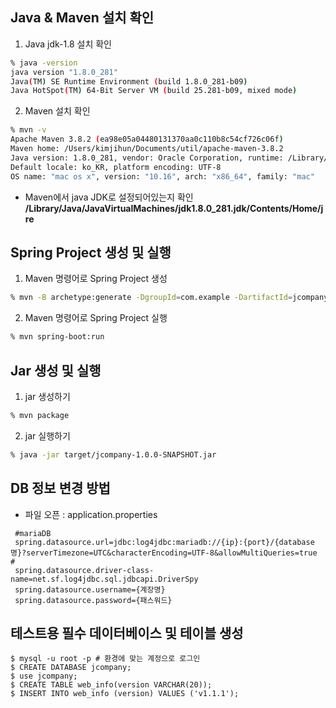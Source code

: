 

## Java & Maven 설치 확인

1. Java jdk-1.8 설치 확인

```sh
% java -version
java version "1.8.0_281"
Java(TM) SE Runtime Environment (build 1.8.0_281-b09)
Java HotSpot(TM) 64-Bit Server VM (build 25.281-b09, mixed mode)
```

2. Maven 설치 확인

```sh
% mvn -v
Apache Maven 3.8.2 (ea98e05a04480131370aa0c110b8c54cf726c06f)
Maven home: /Users/kimjihun/Documents/util/apache-maven-3.8.2
Java version: 1.8.0_281, vendor: Oracle Corporation, runtime: /Library/Java/JavaVirtualMachines/jdk1.8.0_281.jdk/Contents/Home/jre
Default locale: ko_KR, platform encoding: UTF-8
OS name: "mac os x", version: "10.16", arch: "x86_64", family: "mac"
```

* Maven에서 java JDK로 설정되어있는지 확인 <b> /Library/Java/JavaVirtualMachines/jdk1.8.0_281.jdk/Contents/Home/jre</b> 



## Spring Project 생성 및 실행

1. Maven 명령어로 Spring Project 생성

```sh
% mvn -B archetype:generate -DgroupId=com.example -DartifactId=jcompany -Dversion=1.0.0-SNAPSHOT -DarchetypeArtifactId=maven-archetype-quickstart
```

2. Maven 명령어로 Spring Project 실행

```sh
% mvn spring-boot:run
```



## Jar 생성 및 실행

1. jar 생성하기

```sh
% mvn package 
```

2. jar 실행하기

```sh
% java -jar target/jcompany-1.0.0-SNAPSHOT.jar
```


## DB 정보 변경 방법
 * 파일 오픈 : application.properties
 ```
  #mariaDB
  spring.datasource.url=jdbc:log4jdbc:mariadb://{ip}:{port}/{database명}?serverTimezone=UTC&characterEncoding=UTF-8&allowMultiQueries=true # 
  spring.datasource.driver-class-name=net.sf.log4jdbc.sql.jdbcapi.DriverSpy
  spring.datasource.username={계장명}
  spring.datasource.password={패스워드}
 ```

## 테스트용 필수 데이터베이스 및 테이블 생성
 ```shell
 $ mysql -u root -p # 환경에 맞는 계정으로 로그인
 $ CREATE DATABASE jcompany;
 $ use jcompany;
 $ CREATE TABLE web_info(version VARCHAR(20));
 $ INSERT INTO web_info (version) VALUES ('v1.1.1');
 ```
